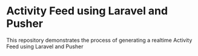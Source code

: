 # Activity Feed using Laravel and Pusher

This repository demonstrates the process of generating a realtime Activity Feed using Laravel and Pusher
